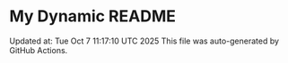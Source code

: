 # My Dynamic README
Updated at: Tue Oct  7 11:17:10 UTC 2025
This file was auto-generated by GitHub Actions.

